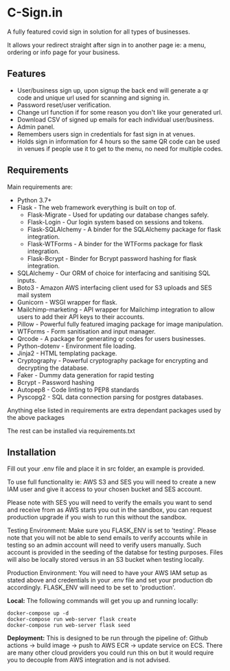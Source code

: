 # C-Sign.in

A fully featured covid sign in solution for all types of businesses.

It allows your redirect straight after sign in to another page ie: a menu, ordering or info page 
for your business.

## Features
 - User/business sign up, upon signup the back end will generate a qr code and unique url 
 used for scanning and signing in.
 - Password reset/user verification.
 - Change url function if for some reason you don't like your generated url.
 - Download CSV of signed up emails for each individual user/business.
 - Admin panel.
 - Remembers users sign in credentials for fast sign in at venues.
 - Holds sign in information for 4 hours so the same QR code can be used in venues if 
 people use it to get to the menu, no need for multiple codes.

## Requirements
Main requirements are:
 - Python 3.7+
 - Flask - The web framework everything is built on top of.
    - Flask-Migrate - Used for updating our database changes safely.
    - Flask-Login - Our login system based on sessions and tokens.
    - Flask-SQLAlchemy - A binder for the SQLAlchemy package for flask integration.
    - Flask-WTForms - A binder for the WTForms package for flask integration.
    - Flask-Bcrypt - Binder for Bcrypt password hashing for flask integration.
 - SQLAlchemy - Our ORM of choice for interfacing and sanitising SQL inputs.
 - Boto3 - Amazon AWS interfacing client used for S3 uploads and SES mail system
 - Gunicorn - WSGI wrapper for flask.
 - Mailchimp-marketing - API wrapper for Mailchimp integration to allow users to add their API keys to their accounts.
 - Pillow - Powerful fully featured imaging package for image manipulation.
 - WTForms - Form sanitisation and input manager.
 - Qrcode - A package for generating qr codes for users businesses.
 - Python-dotenv - Environment file loading.
 - Jinja2 - HTML templating package.
 - Cryptography - Powerful cryptography package for encrypting and decrypting the database.
 - Faker - Dummy data generation for rapid testing
 - Bcrypt - Password hashing
 - Autopep8 - Code linting to PEP8 standards
 - Pyscopg2 - SQL data connection parsing for postgres databases.
 
 Anything else listed in requirements are extra dependant packages used by the above packages
 
The rest can be installed via requirements.txt


## Installation
Fill out your .env file and place it in src folder, an example is provided.

To use full functionality ie: AWS S3 and SES you will need to create a new IAM user and give it access to your 
chosen bucket and SES account.

Please note with SES you will need to verify the emails you want to send and receive from as AWS starts you out 
in the sandbox, you can request production upgrade if you wish to run this without the sandbox.

Testing Environment:
Make sure you FLASK_ENV is set to 'testing'. Please note that you will not be able to send emails to verify accounts 
while in testing so an admin account will need to verify users manually. Such account is provided in the seeding of the databse 
for testing purposes.
Files will also be locally stored versus in an S3 bucket when testing locally.

Production Environment:
You will need to have your AWS IAM setup as stated above and credentials in your .env file and set your production db accordingly.
FLASK_ENV will need to be set to 'production'.


__Local:__
The following commands will get you up and running locally:

```shell script
docker-compose up -d
docker-compose run web-server flask create
docker-compose run web-server flask seed
```

__Deployment:__
This is designed to be run through the pipeline of: Github actions -> build image -> push to AWS ECR -> update service 
on ECS.
There are many other cloud providers you could run this on but it would require you to decouple from AWS integration and 
is not advised.